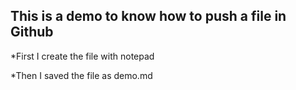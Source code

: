 ## This is a demo to know how to push a file in Github

*First I create the file with notepad

*Then I saved the file as demo.md